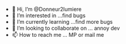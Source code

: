 - 👋 Hi, I’m @Donneur2lumiere
- 👀 I’m interested in ...find bugs
- 🌱 I’m currently learning ...find more bugs
- 💞️ I’m looking to collaborate on ... annoy dev
- 📫 How to reach me ... MP or mail me

<!---
Donneur2lumiere/Donneur2lumiere is a ✨ special ✨ repository because its `README.md` (this file) appears on your GitHub profile.
You can click the Preview link to take a look at your changes.
--->
